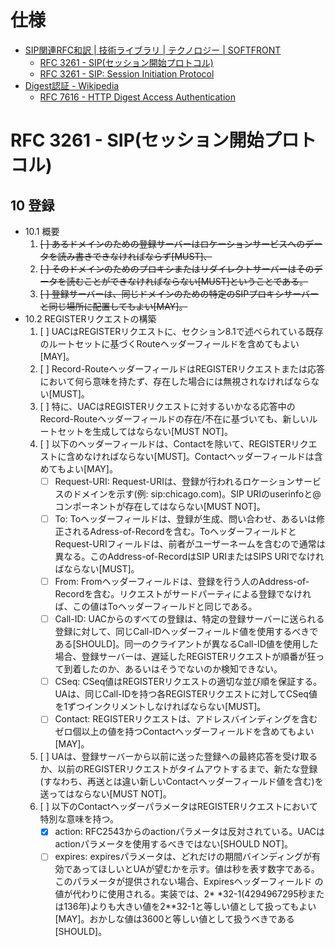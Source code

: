 # 仕様
- [SIP関連RFC和訳 | 技術ライブラリ | テクノロジー | SOFTFRONT](http://www.softfront.co.jp/technology-library-rfc/)
  - [RFC 3261 - SIP(セッション開始プロトコル)](http://www.softfront.co.jp/tech/ietfdoc/trans/rfc3261j.txt)
  - [RFC 3261 - SIP: Session Initiation Protocol](https://tools.ietf.org/html/rfc3261)
- [Digest認証 - Wikipedia](https://ja.wikipedia.org/wiki/Digest%E8%AA%8D%E8%A8%BC)
  - [RFC 7616 - HTTP Digest Access Authentication](https://tools.ietf.org/html/rfc7616)

# RFC 3261 - SIP(セッション開始プロトコル)
## 10 登録
- 10.1 概要
  1. ~~[ ] あるドメインのための登録サーバーはロケーションサービスへのデータを読み書きできなければならず[MUST]、~~
  1. ~~[ ] そのドメインのためのプロキシまたはリダイレクトサーバーはそのデータを読むことができなければならない[MUST]ということである。~~
  1. ~~[ ] 登録サーバーは、同じドメインのための特定のSIPプロキシサーバーと同じ場所に配置してもよい[MAY]。~~
- 10.2 REGISTERリクエストの構築
  1. [ ] UACはREGISTERリクエストに、セクション8.1で述べられている既存のルートセットに基づくRouteヘッダーフィールドを含めてもよい[MAY]。
  1. [ ] Record-RouteヘッダーフィールドはREGISTERリクエストまたは応答において何ら意味を持たず、存在した場合には無視されなければならない[MUST]。
  1. [ ] 特に、UACはREGISTERリクエストに対するいかなる応答中のRecord-Routeヘッダーフィールドの存在/不在に基づいても、新しいルートセットを生成してはならない[MUST NOT]。
  1. [ ] 以下のヘッダーフィールドは、Contactを除いて、REGISTERリクエストに含めなければならない[MUST]。Contactヘッダーフィールドは含めてもよい[MAY]。
     - [ ] Request-URI: Request-URIは、登録が行われるロケーションサービスのドメインを示す(例: sip:chicago.com)。SIP URIのuserinfoと@コンポーネントが存在してはならない[MUST NOT]。
     - [ ] To: Toヘッダーフィールドは、登録が生成、問い合わせ、あるいは修正されるAdress-of-Recordを含む。ToヘッダーフィールドとRequest-URIフィールドは、前者がユーザーネームを含むので通常は異なる。このAddress-of-RecordはSIP URIまたはSIPS URIでなければならない[MUST]。
     - [ ] From: Fromヘッダーフィールドは、登録を行う人のAddress-of-Recordを含む。リクエストがサードパーティによる登録でなければ、この値はToヘッダーフィールドと同じである。
     - [ ] Call-ID: UACからのすべての登録は、特定の登録サーバーに送られる登録に対して、同じCall-IDヘッダーフィールド値を使用するべきである[SHOULD]。同一のクライアントが異なるCall-ID値を使用した場合、登録サーバーは、遅延したREGISTERリクエストが順番が狂って到着したのか、あるいはそうでないのか検知できない。
     - [ ] CSeq: CSeq値はREGISTERリクエストの適切な並び順を保証する。UAは、同じCall-IDを持つ各REGISTERリクエストに対してCSeq値を1ずつインクリメントしなければならない[MUST]。
     - [ ] Contact: REGISTERリクエストは、アドレスバインディングを含むゼロ個以上の値を持つContactヘッダーフィールドを含めてもよい[MAY]。
  1. [ ] UAは、登録サーバーから以前に送った登録への最終応答を受け取るか、以前のREGISTERリクエストがタイムアウトするまで、新たな登録(すなわち、再送とは違い新しいContactヘッダーフィールド値を含む)を送ってはならない[MUST NOT]。
  1. [ ] 以下のContactヘッダーパラメータはREGISTERリクエストにおいて特別な意味を持つ。
     - [x] action: RFC2543からのactionパラメータは反対されている。UACはactionパラメータを使用するべきではない[SHOULD NOT]。
     - [ ] expires: expiresパラメータは、どれだけの期間バインディングが有効であってほしいとUAが望むかを示す。値は秒を表す数字である。このパラメータが提供されない場合、Expiresヘッダーフィールド
        の値が代わりに使用される。実装では、2* *32-1(4294967295秒または136年)よりも大きい値を2**32-1と等しい値として扱ってもよい[MAY]。おかしな値は3600と等しい値として扱うべきである[SHOULD]。
